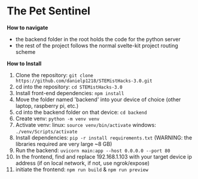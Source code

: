 # The Pet Sentinel

**How to navigate**
- the backend folder in the root holds the code for the python server
- the rest of the project follows the normal svelte-kit project routing scheme

**How to Install**
1. Clone the repository: `git clone https://github.com/danielp1218/STEMistHacks-3.0.git`
2. cd into the repository: `cd STEMistHacks-3.0`
3. Install front-end dependencies: `npm install`
4. Move the folder named 'backend' into your device of choice (other laptop, raspberry pi, etc.)
5. cd into the backend folder on that device: `cd backend`
6. Create venv: `python -m venv venv`
7. Activate venv: linux: `source venv/bin/activate` windows: `./venv/Scripts/activate`
8. Install dependencies: `pip -r install requirements.txt` (WARNING: the libraries required are very large ~8 GB)
9. Run the backend: `uvicorn main:app --host 0.0.0.0 --port 80`
10. In the frontend, find and replace 192.168.1.103 with your target device ip address (if on local network, if not, use ngrok/expose)
11. initiate the frontend: `npm run build` & `npm run preview`
